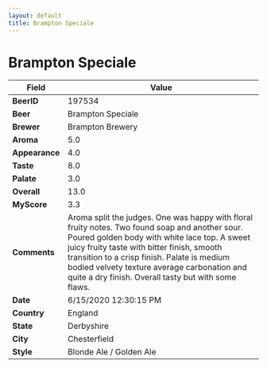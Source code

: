 ```yaml
---
layout: default
title: Brampton Speciale
---
```


# Brampton Speciale

| Field         | Value     |
|---------------|-----------|
| **BeerID** | 197534 |
| **Beer** | Brampton Speciale |
| **Brewer** | Brampton Brewery |
| **Aroma** | 5.0 |
| **Appearance** | 4.0 |
| **Taste** | 8.0 |
| **Palate** | 3.0 |
| **Overall** | 13.0 |
| **MyScore** | 3.3 |
| **Comments** | Aroma split the judges. One was happy with floral fruity notes. Two found soap and another sour. Poured golden body with white lace top. A sweet juicy fruity taste with bitter finish, smooth transition to a crisp finish. Palate is medium bodied velvety texture average carbonation and quite a dry finish. Overall tasty but with some flaws. |
| **Date** | 6/15/2020 12:30:15 PM |
| **Country** | England |
| **State** | Derbyshire |
| **City** | Chesterfield |
| **Style** | Blonde Ale / Golden Ale |

